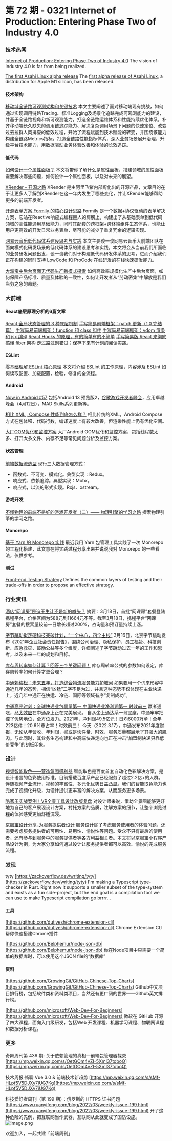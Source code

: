 # 第 72 期 - 0321 Internet of Production: Entering Phase Two of Industry 4.0
### 技术热闻
[Internet of Production: Entering Phase Two of Industry 4.0](https://cacm.acm.org/magazines/2022/4/259401-internet-of-production/fulltext)
The vision of Industry 4.0 is far from being realized.

[The first Asahi Linux alpha release](https://lwn.net/Articles/888524/)
The [first alpha release of Asahi Linux](https://asahilinux.org/2022/03/asahi-linux-alpha-release/), a distribution for Apple M1 silicon, has been released.

#### 技术架构
[移动域全链路可观测架构和关键技术](https://juejin.cn/post/7073727491000664095)
本文主要阐述了面对移动端现有挑战，如何通过实现调用链路Tracing、标准Logging及场景化追踪完成可观测能力的建设，并基于全链路视角和新可观测能力，打造全链路运维体系和性能持续优化体系，补齐移动端长久缺失的调用链追踪能力、解决复杂调用场景下问题的快速定位、改变过去拉群人肉排查的低效过程，开始了流程赋能到技术赋能的转变，并围绕该能力构建全链路Metrics指标，打造全链路性能指标体系，深入业务场景展开治理，升级平台技术能力，用数据驱动业务体验改善和体验的长效追踪。

#### 低代码
[如何设计一个属性面板？](https://mp.weixin.qq.com/s/u2AkeXiL0pi4799ccjR_Tg)
本文将带你了解什么是属性面板，搭建领域的属性面板需要解决哪些问题，如何设计一个属性面板，以及对未来的展望。

[XRender - 开源之路](https://zhuanlan.zhihu.com/p/480931063)
XRender 是由阿里飞猪内部孵化出的开源产品，文章目的在于让更多人了解到XRender在这一年内发生了哪些变化，并让XRender能够帮助更多的前端开发者。

[开源表单方案 Formily 的核心设计思路](https://mp.weixin.qq.com/s/bc0o5CatSmlhFPv9hG-XZQ)
Formily 是一个数据+协议驱动的表单解决方案，它站在Reactive响应式编程巨人的肩膀上，构建出了从基础表单到低代码领域的高性能通用基础能力，同时其配套的跨框架+跨终端组件生态体系，也能让用户更高效的开发日常业务表单，尽可能的减少了重复冗余的逻辑实现。

[网易云音乐低代码体系建设思考与实践](https://mp.weixin.qq.com/s/9yo-Au3wwsWErBJfFjhxUg)
本文主要谈一谈网易云音乐大前端团队在面向模式化研发场景的低代码体系的建设思考和实践。本文将会从当前我们所面临的业务研发问题出发，谈一谈我们对于构建低代码研发体系的思考，进而介绍我们正在构建的同时支持 LowCode 和 ProCode 在线研发的在线快速研发能力。

[大淘宝中后台页面无代码生产新模式探索](https://mp.weixin.qq.com/s/accbOv3RRpfQj8nvnUYEYw)
如何高效率规模化生产中后台页面，如何保障产品标准、质量及体验的一致性，如何让开发者从“劳动密集”中解放是我们当务之急的命题。

### 大前端


#### React底层原理分析的6篇文章
[React 全局状态管理的 3 种底层机制](https://mp.weixin.qq.com/s?__biz=Mzg3OTYzMDkzMg==&mid=2247485643&idx=1&sn=6041c78ecb86b593b4da256f4e1d4214&chksm=cf00c7f0f8774ee620db9d8a925de908e888e7188480c36883476e9399c5f61c1cdd2dceb9ed&scene=178&cur_album_id=2150429217522614274#rd)
[手写简易前端框架：patch 更新（1.0 完结篇）](https://mp.weixin.qq.com/s?__biz=Mzg3OTYzMDkzMg==&mid=2247487905&idx=1&sn=d4acc40f98b24deb161d04119bc54d0e&chksm=cf00de9af877578c7ec0d5a893378f84b5224cff1cfb4c10f44890f65abf41653bc5fdd42c9b&scene=178&cur_album_id=2150429217522614274#rd)
[手写简易前端框架：function 和 class 组件](https://mp.weixin.qq.com/s?__biz=Mzg3OTYzMDkzMg==&mid=2247487869&idx=1&sn=a2591ac0519401de05f1462f6dd10d47&chksm=cf00de46f8775750a84dd9c93c4f9a5563d81a20acbe30b047e1636111f5b5a9b9da0a7b0e7d&scene=178&cur_album_id=2150429217522614274#rd)
[手写简易前端框架：vdom 渲染和 jsx 编译](https://mp.weixin.qq.com/s?__biz=Mzg3OTYzMDkzMg==&mid=2247487842&idx=1&sn=4576f83fbf8ac974fe0223ab7b3efeff&chksm=cf00de59f877574f695024890de3a3c8063ebf2dd0fb36702b6e63b974be405ca6b39043c739&scene=178&cur_album_id=2150429217522614274#rd)
[React Hooks 的原理，有的简单有的不简单](https://mp.weixin.qq.com/s?__biz=Mzg3OTYzMDkzMg==&mid=2247489041&idx=1&sn=0c4dae045cd4f2aff4fdb61ba23bb212&chksm=cf00d92af877503c3b384809ad8383773138769a41c42b4b2cd08f046f683bacc6777b8c8cd2&scene=178&cur_album_id=2150429217522614274#rd)
[手写简易版 React 来彻底搞懂 fiber 架构](https://mp.weixin.qq.com/s?__biz=Mzg3OTYzMDkzMg==&mid=2247488140&idx=1&sn=8740d01bd4ebfcd676ec0d40936345b6&chksm=cf00ddb7f87754a1b124890c645b8f73c9dfcdd4b68d7983900815bfa47159e856e1cfd1c539&scene=178&cur_album_id=2150429217522614274#rd)
走过路过别错过；保存下来有计划的阅读实践。

#### ESLint
[零基础理解 ESLint 核心原理](https://mp.weixin.qq.com/s?__biz=Mzg3OTYwMjcxMA==&mid=2247487007&idx=1&sn=ed0da95e23c442f7f975018999376627&scene=21#wechat_redirect)
本文将介绍 ESLint 的工作原理，内容涉及 ESLint 如何读取配置、加载配置，检验，修复的全流程。

#### Android
[Now in Android #57](https://medium.com/androiddevelopers/now-in-android-57-ac4a670e361c)
包括Android 13 预览版2，[谷歌游戏开发者峰会](https://android-developers.googleblog.com/2022/03/GGDS-recap-blog.html)，应用卓越峰会（4月12日），MAD Skills系列更新等。

[相比 XML , Compose 性能到底怎么样？](https://mp.weixin.qq.com/s/Czb6BRa3tvMnHSKE4wpurg)
相比传统的XML，Android Compose方式在包体积，代码行数，编译速度上有较大改善，但渲染性能上仍有优化空间。

[大厂OOM优化和监控方案](https://juejin.cn/post/7074762489736478757)
大厂Android OOM优化和监控方案，包括线程数太多、打开太多文件、内存不足等常见问题分析及监控方案。

#### 状态管理
[前端数据流选型](https://zhuanlan.zhihu.com/p/480959817)
现行三大数据管理方式：

- 函数式、不可变、模式化。典型实现：Redux。
- 响应式、依赖追踪。典型实现：Mobx。
- 响应式，以流的形式实现。Rxjs、xstream。

#### 游戏开发
[不懂物理的前端不是好的游戏开发者（二）—— 物理引擎的学习之路](https://mp.weixin.qq.com/s/KZyB5Bu79C2DQmdbB3pciw)
探索物理引擎的学习之路。

#### Monorepo
[基于 Yarn 的 Monorepo 实践](https://mp.weixin.qq.com/s/_pKwBA-8EkMipuUOZ9Ymow)
最近我用 Yarn 包管理工具实践了一次 Monorepo 的工程化搭建，此文意在将实践过程分享出来并说说我对 Monorepo 的一些看法，仅供参考。

#### 测试
[Front-end Testing Strategy](https://itnext.io/front-end-testing-strategy-5fddfd463feb)
Defines the common layers of testing and their trade-offs in order to propose an effective strategy.

### 行业资讯


[酒店“网课房”是迫于生计还是新的噱头？](https://baijiahao.baidu.com/s?id=1727657370847685110&wfr=spider&for=pc)
摘要：3月18日，首批“网课房”套餐登陆携程平台，价格区间为588元到11664元不等。截至3月18日，携程平台“网课房”套餐的搜索量较前一日增长超过200%，咨询量和预订量持续上涨。

[字节跳动拟定硬科技突破计划，“一个中心，四个主线”](https://www.toutiao.com/i7076253667674341899/)
3月16日，北京字节跳动发布《2021年企业社会责任报告》，围绕公司治理、隐私保护、员工福祉、科技创新、应急救灾、鼓励公益等多个维度，详细阐述了字节跳动过去一年的工作和思考，以及未来一年的规划和目标。

[库存周转率如何计算？回答三个关键问题！](https://mp.weixin.qq.com/s/R1uNQl3o6_FUPnAmNL-2AA)
库存周转率公式的参数如何设定，库存周转率如何计算才更合理？

[中通赖梅松：未来五年，打造综合物流服务能力护城河](https://mp.weixin.qq.com/s/A1eZvstrqw1-xSwf5ik_0A)
如果要用一个词来形容中通近几年的态势，相信“凶猛”二字不足为过，并且这种态势不仅体现在主业快递上，近几年中通正在快运、冷链、国际等领域有序“复制成功”。

[中通高光时刻：全球快递业包裹量第一 中国快递业净利润第一 时效前三](https://mp.weixin.qq.com/s/_S7GYIFAEkoUqaej6zQN9g)
赢者通吃，[马太效应](https://zh.wikipedia.org/wiki/%E9%A9%AC%E5%A4%AA%E6%95%88%E5%BA%94)在中通身上正在完美展现。
自从坐上通达系一哥宝座，中通牢牢把控了优势地位，全方位发力。2021年，净利润49.5亿元！日均6000万单！全年223亿件！20.6%市占率！时效前三！
今天（2022.3.17），中通发布2021年度财报，无论从年营收、年利润，抑或是快件量、时效、服务质量都展示了其强大的肌肉。与此同时，其业务生态构建和中高端快递走向也正在冲击“加盟制快递只靠低价竞争”的刻板印象。

### 设计
[视频智能取色——营造氛围感利器](https://mp.weixin.qq.com/s/mWAWNwVMwlkYJWENZBqwXw)
智能取色是百度首套自动化色彩解决方案，是设计语言的色彩使用标准。目前搭载百度系产品已经服务了超过2.2亿+的人群。伴随视频产业流行，视频的丰富性、多元化优势日益凸显。我们的智能取色能力也完成了视频化升级，为设计提供更丰富的解决方案，从而服务更多场景。 

[酷家乐实战案例！VR全景工具设计改版复盘](https://www.uisdc.com/vr-tool-design)
对设计师来说，借助全景图能够更好地为自己的客户展现设计方案，衬托方案的品质，注解方案的细节，让整个浏览过程的体验感受更加舒适沉浸。

[京服宝设计分享-为服务提供者设计](https://mp.weixin.qq.com/s/ZF9YFRdxBUYVNAcLEA-I-Q)
服务设计除了考虑服务使用者的体验问题，还需要考虑服务提供者的可用性、易用性、愉悦性等问题。受众不只有最后的使用者，还有参与到服务中的服务提供者等各方利益相关者。本文将以京服宝小程序产品设计为例，为大家分享如何通过设计让服务提供者都可以高效、愉悦的完成服务流程。

### 发现


tyty
[https://zackoverflow.dev/writing/tyty](https://zackoverflow.dev/writing/tyty)
I'm making a Typescript type-checker in Rust. Right now it supports a smaller subset of the type-system and exists as a fun side-project, but the end goal is a compilation tool we can use to make Typescript compilation go brrrr...

#### 工具
[https://github.com/dutiyesh/chrome-extension-cli](https://github.com/dutiyesh/chrome-extension-cli)
Chrome Extension CLI帮你快速搭建Chrome插件

[https://github.com/Belphemur/node-json-db](https://github.com/Belphemur/node-json-db)
你在Node项目中只需要一个简单的数据库时，可以使用这个JSON file的“数据库”

#### 资料
[https://github.com/GrowingGit/GitHub-Chinese-Top-Charts](https://github.com/GrowingGit/GitHub-Chinese-Top-Charts)
Github中文项目排行榜，包括软件类和资料类项目，当然还有更广阔的世界——Github英文排行榜。

[https://github.com/microsoft/Web-Dev-For-Beginners](https://github.com/microsoft/Web-Dev-For-Beginners)
微软在 GitHub 开源了四大课程，面向入门级研发，包括Web 开发课程、机器学习课程、物联网课程和数据分析课程。

### 更多
奇舞周刊第 439 期: 关于依赖管理的真相—前端包管理器探究
[https://mp.weixin.qq.com/s/OetGOm4vZI-5XmI37toboQ](https://mp.weixin.qq.com/s/OetGOm4vZI-5XmI37toboQ)

技术周报·畅聊 Vue 3.0 & 前端技术新趋势
[https://mp.weixin.qq.com/s/sMf-HLpf5V5DJXy7iUG7Kg](https://mp.weixin.qq.com/s/sMf-HLpf5V5DJXy7iUG7Kg)

科技爱好者周刊（第 199 期）：俄罗斯的 HTTPS 证书问题
[https://www.ruanyifeng.com/blog/2022/03/weekly-issue-199.html](https://www.ruanyifeng.com/blog/2022/03/weekly-issue-199.html)
开了这种危险的先例，把互联网当作武器，互联网从此就变成了国防设施。
![image.png](https://cdn.nlark.com/yuque/0/2020/png/85771/1605930034828-7fc81343-651f-4a15-8465-eebe5a23cf61.png#crop=0&crop=0&crop=1&crop=1&height=31&id=UcFmc&margin=%5Bobject%20Object%5D&name=image.png&originHeight=90&originWidth=2186&originalType=binary&ratio=1&rotation=0&showTitle=false&size=14325&status=done&style=none&title=&width=746)


欢迎加入，一起共建「前端周刊」

